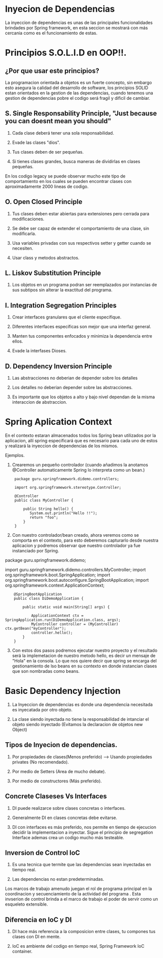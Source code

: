 # Inyecion de Dependencias

La inyeccion de dependencias es unas de las principales funcionalidades brindades por Spring framework, en esta seccion se mostrará con más cercania como es el funcionamiento de estas.

# Principios S.O.L.I.D en OOP!!.

## ¿Por que usar este principios?

La programacion orientada a objetos es un fuerte concepto, sin embargo esto asegura la calidad del desarrollo de software, los principios SOLID estan orientados en la gestion de las dependencias, cuando tenemos una gestion de dependencias pobre el codigo será fragil y dificil de cambiar.

## S. Single Responsability Principle, "Just because you can doesnt mean you should"

1. Cada clase deberá tener una sola responsabilidad.

2. Evade las clases "dios".

3. Tus clases deben de ser pequeñas.

4. Si tienes clases grandes, busca maneras de dividirlas en clases pequeñas.

En los codigo legacy se puede observar mucho este tipo de comportamiento en los cuales se pueden encontrar clases con aproximadamente 2000 lineas de codigo.
## O. Open Closed Principle

1. Tus clases deben estar abiertas para extensiones pero cerrada para modificaciones.

2. Se debe ser capaz de extender el comportamiento de una clase, sin modificarla.

3. Usa variables privadas con sus respectivos setter y getter cuando se necesiten.

4. Usar class y metodos abstractos.

## L. Liskov Substitution Principle

1. Los objetos en un programa podran ser reemplazados por instancias de sus subtipos sin alterar la exactitud del programa.

## I. Integration Segregation Principles

1. Crear interfaces granulares que el cliente especifique.

2. Diferentes interfaces especificas son mejor que una interfaz general.

3. Manten tus componentes enfocados y minimiza la dependencia entre ellos.

4. Evade la interfases Dioses.

## D. Dependency Inversion Principle

1. Las abstracciones no deberian de depender sobre los detalles

2. Los detalles no deberian depender sobre las abstracciones.

3. Es importante que los objetos a alto y bajo nivel dependan de la misma interaccion de abstraccion.

# Spring Aplication Context

En el contexto estaran almacenados todos los Spring bean utilizados por la aplicacion, allí spring especificará que es necesario para cada uno de estos y realizará la inyeccion de dependencias de los mismos.

Ejemplos.

1. Crearemos un pequeño controlador (cuando añadimos la anotamos @Controller automaticamente Spring lo interpreta como un bean.)

		package guru.springframework.didemo.controllers;

		import org.springframework.stereotype.Controller;

		@Controller
		public class MyController {

		    public String hello() {
		       System.out.println("Hello !!");
		       return "foo";
		    }
		}

2. Con nuestro controlador/bean creado, ahora veremos como se comporta en el contexto, para esto deberemos capturarlo desde nuestra aplicacion y podremos observar que nuestro controlador ya fue instanciado por Spring.

package guru.springframework.didemo;

import guru.springframework.didemo.controllers.MyController;
import org.springframework.boot.SpringApplication;
import org.springframework.boot.autoconfigure.SpringBootApplication;
import org.springframework.context.ApplicationContext;

		@SpringBootApplication
		public class DiDemoApplication {

			public static void main(String[] args) {

				ApplicationContext ctx = SpringApplication.run(DiDemoApplication.class, args);
				MyController controller = (MyController) ctx.getBean("myController");
				controller.hello();
			}
		}

3. Con estos dos pasos podremos ejecutar nuestro proyecto y el resultado será la implemetacion de nuestro metodo hello, es decir un mensaje de "Hola" en la consola. Lo que nos quiere decir que spring se encarga del gestionamiento de lso beans en su contexto en donde instancian clases que son nombradas como beans.

# Basic Dependency Injection

1. La Inyeccion de dependencias es donde una dependencia necesitada es inyecatada por otro objeto.

2. La clase siendo inyectada no tiene la responsabilidad de intanciar el objeto siendo inyectado (Evitamos la declaracion de objetos new Object)

## Tipos de Inyecion de dependencias.

1. Por propiedades de clases(Menos preferido) --> Usando propiedades privates (No recomendado).

2. Por medio de Setters (Area de mucho debate).

3. Por medio de constructores (Más preferido).

## Concrete Claseses Vs Interfaces

1. DI puede realizarce sobre clases concretas o interfaces.

2. Generalmente DI en clases concretas debe evitarse.

3. DI con interfaces es más preferido, nos permite en tiempo de ejecucion decidir la implementacion a inyectar. Sigue el principio de segregation Interface ademas crea un codigo mucho más testeable.

## Inversion de Control IoC

1. Es una tecnica que termite que las dependencias sean inyectadas en tiempo real.

2. Las dependencias no estan predeterminadas.

Los marcos de trabajo amenudo juegan el rol de programa principal en la coordinacion y secuenciamiento de la actividad del programa . Esta invserion de control brinda a el marco de trabajo el poder de servir como un esqueleto extensible.

## Diferencia en IoC y DI

1. DI hace más referencia a la composicion entre clases, tu compones tus clases con DI en mente.

2. IoC es ambiente del codigo en tiempo real,  Spring Framework IoC container.

